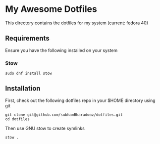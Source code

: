 # My Awesome Dotfiles

This directory contains the dotfiles for my system (current: fedora 40)

## Requirements

Ensure you have the following installed on your system

### Stow

```
sudo dnf install stow
```

## Installation

First, check out the following dotfiles repo in your $HOME directory using git

```
git clone git@github.com/subhamBharadwaz/dotfiles.git
cd dotfiles
```

Then use GNU stow to create symlinks

```
stow .
```
